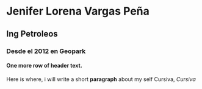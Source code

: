 # Jenifer Lorena Vargas Peña
## Ing Petroleos 
### Desde el 2012 en Geopark
#### One more row of header text.
Here is where, i will write a short **paragraph** about my self
Cursiva, *Cursiva*
